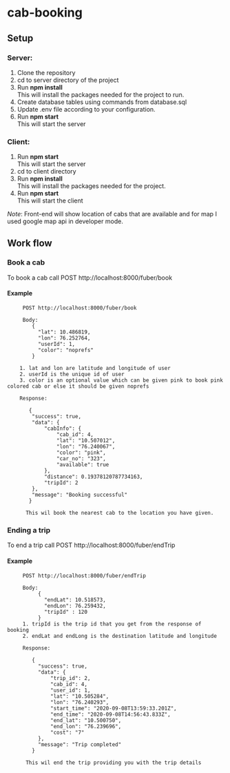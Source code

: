 # cab-booking

## Setup

### Server:
1. Clone the repository
2. cd to server directory of the project
3. Run **npm install**  
        This will install the packages needed for the project to run.
4. Create database tables using commands from database.sql
5. Update .env file according to your configuration.
6. Run **npm start**  
   This will start the server  
   
### Client:
1. Run **npm start**  
   This will start the server
2. cd to client directory
3. Run **npm install**  
        This will install the packages needed for the project.
5. Run **npm start**  
   This will start the client


*Note*: Front-end will show location of cabs that are available and for map I used google map api in developer mode.  
## Work flow

### Book a cab
  To book a cab call  POST http://localhost:8000/fuber/book 
   
  #### Example
         POST http://localhost:8000/fuber/book  

         Body:
            {
              "lat": 10.486819,
              "lon": 76.252764,
              "userId": 1,
              "color": "noprefs"
            }  

        1. lat and lon are latitude and longitude of user  
        2. userId is the unique id of user
        3. color is an optional value which can be given pink to book pink colored cab or else it should be given noprefs  

        Response:  

           {
            "success": true,
            "data": {
                "cabInfo": {
                    "cab_id": 4,
                    "lat": "10.507012",
                    "lon": "76.240067",
                    "color": "pink",
                    "car_no": "323",
                    "available": true
                },
                "distance": 0.19378120787734163,
                "tripId": 2
            },
            "message": "Booking successful"
           }  
          
          This wil book the nearest cab to the location you have given.  

### Ending a trip
   To end a trip call POST http://localhost:8000/fuber/endTrip    

  #### Example
         POST http://localhost:8000/fuber/endTrip  

         Body:
              {
                "endLat": 10.518573,
                "endLon": 76.259432,
                "tripId" : 120
              }
         1. tripId is the trip id that you get from the response of booking
         2. endLat and endLong is the destination latitude and longitude  

         Response:  
            
            {
              "success": true,
              "data": {
                  "trip_id": 2,
                  "cab_id": 4,
                  "user_id": 1,
                  "lat": "10.505284",
                  "lon": "76.240293",
                  "start_time": "2020-09-08T13:59:33.201Z",
                  "end_time": "2020-09-08T14:56:43.833Z",
                  "end_lat": "10.500750",
                  "end_lon": "76.239696",
                  "cost": "7"
              },
              "message": "Trip completed"
            }  
          
          This wil end the trip providing you with the trip details


  